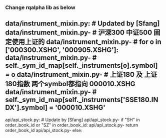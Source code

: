 ### Change rqalpha lib as below

data/instrument_mixin.py:        # Updated by [Sfang]
data/instrument_mixin.py-        # 沪深300 中证500 固定使用上证的
data/instrument_mixin.py-        # for o in ['000300.XSHG', '000905.XSHG']:
data/instrument_mixin.py-        #     self._sym_id_map[self._instruments[o].symbol] = o
data/instrument_mixin.py-        # 上证180 及 上证180指数 两个symbol都指向 000010.XSHG
data/instrument_mixin.py-        # self._sym_id_map[self._instruments['SSE180.INDX'].symbol] = '000010.XSHG'
--
api/api_stock.py:        # Update by [Sfang]
api/api_stock.py-        if "SH" in order_book_id or "SZ" in order_book_id:
api/api_stock.py-            return order_book_id
api/api_stock.py-        else:
